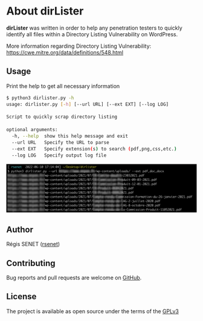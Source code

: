 # About dirLister

**dirLister** was written in order to help any penetration testers to quickly identify all files within a Directory Listing Vulnerability on WordPress.

More information regarding Directory Listing Vulnerability: https://cwe.mitre.org/data/definitions/548.html

## Usage

Print the help to get all necessary information

```bash
$ python3 dirlister.py -h
usage: dirlister.py [-h] [--url URL] [--ext EXT] [--log LOG]

Script to quickly scrap directory listing

optional arguments:
  -h, --help  show this help message and exit
  --url URL   Specify the URL to parse
  --ext EXT   Specify extension(s) to search (pdf,png,css,etc.)
  --log LOG   Specify output log file
```


![alt text](doc/help.png "dirLister usage")


## Author

Régis SENET ([rsenet](https://github.com/rsenet))


## Contributing

Bug reports and pull requests are welcome on [GitHub](https://github.com/rsenet/dirlister).

## License

The project is available as open source under the terms of the [GPLv3](https://www.gnu.org/licenses/quick-guide-gplv3.en.html)
